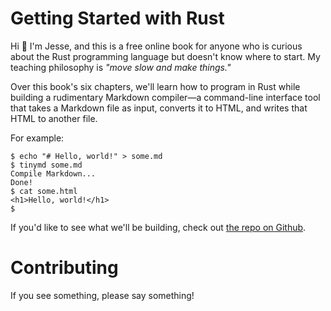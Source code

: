 # Getting Started with Rust

Hi 👋 I'm Jesse, and this is a free online book for anyone who is curious about 
the Rust programming language but doesn't know where to start. My teaching 
philosophy is _"move slow and make things."_

Over this book's six chapters, we'll learn how to program in Rust while building a 
rudimentary Markdown compiler&mdash;a command-line interface tool that takes 
a Markdown file as input, converts it to HTML, and writes that HTML to another 
file.

For example:

```
$ echo "# Hello, world!" > some.md
$ tinymd some.md
Compile Markdown...
Done!
$ cat some.html
<h1>Hello, world!</h1>
$ 
```

If you'd like to see what we'll be building, check out [the repo on Github](https://github.com/jesselawson/tinymd).

# Contributing

If you see something, please say something! 


